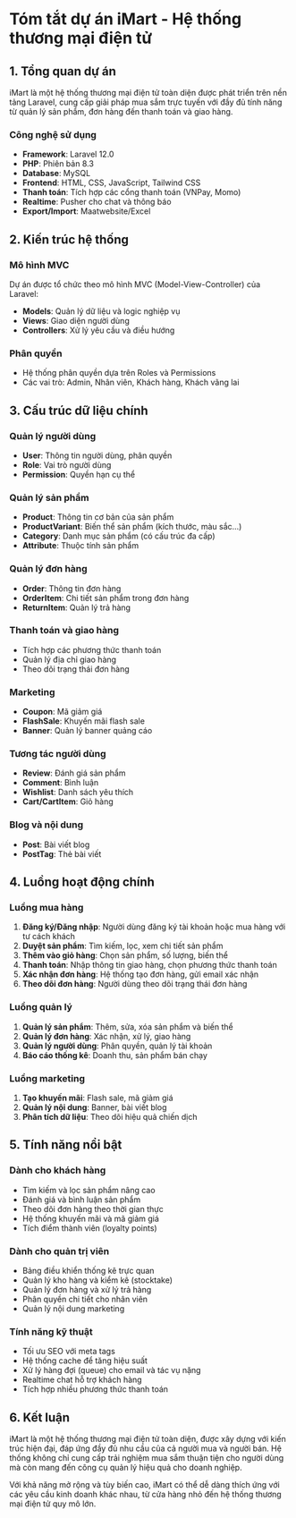 # Tóm tắt dự án iMart - Hệ thống thương mại điện tử

## 1. Tổng quan dự án

iMart là một hệ thống thương mại điện tử toàn diện được phát triển trên nền tảng Laravel, cung cấp giải pháp mua sắm trực tuyến với đầy đủ tính năng từ quản lý sản phẩm, đơn hàng đến thanh toán và giao hàng.

### Công nghệ sử dụng
- **Framework**: Laravel 12.0
- **PHP**: Phiên bản 8.3
- **Database**: MySQL
- **Frontend**: HTML, CSS, JavaScript, Tailwind CSS
- **Thanh toán**: Tích hợp các cổng thanh toán (VNPay, Momo)
- **Realtime**: Pusher cho chat và thông báo
- **Export/Import**: Maatwebsite/Excel

## 2. Kiến trúc hệ thống

### Mô hình MVC
Dự án được tổ chức theo mô hình MVC (Model-View-Controller) của Laravel:
- **Models**: Quản lý dữ liệu và logic nghiệp vụ
- **Views**: Giao diện người dùng
- **Controllers**: Xử lý yêu cầu và điều hướng

### Phân quyền
- Hệ thống phân quyền dựa trên Roles và Permissions
- Các vai trò: Admin, Nhân viên, Khách hàng, Khách vãng lai

## 3. Cấu trúc dữ liệu chính

### Quản lý người dùng
- **User**: Thông tin người dùng, phân quyền
- **Role**: Vai trò người dùng
- **Permission**: Quyền hạn cụ thể

### Quản lý sản phẩm
- **Product**: Thông tin cơ bản của sản phẩm
- **ProductVariant**: Biến thể sản phẩm (kích thước, màu sắc...)
- **Category**: Danh mục sản phẩm (có cấu trúc đa cấp)
- **Attribute**: Thuộc tính sản phẩm

### Quản lý đơn hàng
- **Order**: Thông tin đơn hàng
- **OrderItem**: Chi tiết sản phẩm trong đơn hàng
- **ReturnItem**: Quản lý trả hàng

### Thanh toán và giao hàng
- Tích hợp các phương thức thanh toán
- Quản lý địa chỉ giao hàng
- Theo dõi trạng thái đơn hàng

### Marketing
- **Coupon**: Mã giảm giá
- **FlashSale**: Khuyến mãi flash sale
- **Banner**: Quản lý banner quảng cáo

### Tương tác người dùng
- **Review**: Đánh giá sản phẩm
- **Comment**: Bình luận
- **Wishlist**: Danh sách yêu thích
- **Cart/CartItem**: Giỏ hàng

### Blog và nội dung
- **Post**: Bài viết blog
- **PostTag**: Thẻ bài viết

## 4. Luồng hoạt động chính

### Luồng mua hàng
1. **Đăng ký/Đăng nhập**: Người dùng đăng ký tài khoản hoặc mua hàng với tư cách khách
2. **Duyệt sản phẩm**: Tìm kiếm, lọc, xem chi tiết sản phẩm
3. **Thêm vào giỏ hàng**: Chọn sản phẩm, số lượng, biến thể
4. **Thanh toán**: Nhập thông tin giao hàng, chọn phương thức thanh toán
5. **Xác nhận đơn hàng**: Hệ thống tạo đơn hàng, gửi email xác nhận
6. **Theo dõi đơn hàng**: Người dùng theo dõi trạng thái đơn hàng

### Luồng quản lý
1. **Quản lý sản phẩm**: Thêm, sửa, xóa sản phẩm và biến thể
2. **Quản lý đơn hàng**: Xác nhận, xử lý, giao hàng
3. **Quản lý người dùng**: Phân quyền, quản lý tài khoản
4. **Báo cáo thống kê**: Doanh thu, sản phẩm bán chạy

### Luồng marketing
1. **Tạo khuyến mãi**: Flash sale, mã giảm giá
2. **Quản lý nội dung**: Banner, bài viết blog
3. **Phân tích dữ liệu**: Theo dõi hiệu quả chiến dịch

## 5. Tính năng nổi bật

### Dành cho khách hàng
- Tìm kiếm và lọc sản phẩm nâng cao
- Đánh giá và bình luận sản phẩm
- Theo dõi đơn hàng theo thời gian thực
- Hệ thống khuyến mãi và mã giảm giá
- Tích điểm thành viên (loyalty points)

### Dành cho quản trị viên
- Bảng điều khiển thống kê trực quan
- Quản lý kho hàng và kiểm kê (stocktake)
- Quản lý đơn hàng và xử lý trả hàng
- Phân quyền chi tiết cho nhân viên
- Quản lý nội dung marketing

### Tính năng kỹ thuật
- Tối ưu SEO với meta tags
- Hệ thống cache để tăng hiệu suất
- Xử lý hàng đợi (queue) cho email và tác vụ nặng
- Realtime chat hỗ trợ khách hàng
- Tích hợp nhiều phương thức thanh toán

## 6. Kết luận

iMart là một hệ thống thương mại điện tử toàn diện, được xây dựng với kiến trúc hiện đại, đáp ứng đầy đủ nhu cầu của cả người mua và người bán. Hệ thống không chỉ cung cấp trải nghiệm mua sắm thuận tiện cho người dùng mà còn mang đến công cụ quản lý hiệu quả cho doanh nghiệp.

Với khả năng mở rộng và tùy biến cao, iMart có thể dễ dàng thích ứng với các yêu cầu kinh doanh khác nhau, từ cửa hàng nhỏ đến hệ thống thương mại điện tử quy mô lớn.